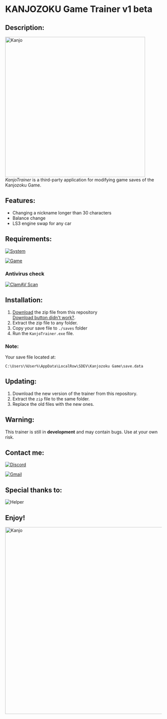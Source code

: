 # KANJOZOKU Game Trainer v1 beta

## Description:

<img src="https://s1.hostingkartinok.com/uploads/images/2024/07/24882870b0ffa633937e2d0b563571a5.png" alt="Kanjo" width="450"/>*KanjoTrainer* is a third-party application for modifying game saves of the Kanjozoku Game.

## Features:
- Changing a nickname longer than 30 characters
- Balance change
- LS3 engine swap for any car

## Requirements:
[![System](https://img.shields.io/badge/System-Windows_10_64bit-blue)](https://www.microsoft.com/en-us/software-download/windows10ISO)

[![Game](https://img.shields.io/badge/Kanjozoku_Game-Latest_version-green?style=plastic&logo=steam)](https://store.steampowered.com/app/2073470/Kanjozoku_Game__Online_Street_Racing__Drift/)

### Antivirus check
[![ClamAV Scan](https://github.com/1LAE/KanjoTrainer/actions/workflows/clamav.yml/badge.svg)](https://github.com/1LAE/KanjoTrainer/actions/runs/10027744000/job/27713798634)

## Installation:
1. [Download](https://github.com/1LAE/KanjoTrainer/archive/refs/heads/main.zip) the zip file from this repository 
    <br>[Download button didn't work?](https://docs.github.com/en/repositories/working-with-files/using-files/downloading-source-code-archives#downloading-source-code-archives-from-the-repository-view).
2. Extract the zip file to any folder.
3. Copy your save file to `./saves` folder
4. Run the `KanjoTrainer.exe` file.


### Note: 
Your save file located at: 
~~~
C:\Users\%User%\AppData\LocalRow\SDEV\Kanjozoku Game\save.data
~~~

## Updating:
1. Download the new version of the trainer from this repository.
2. Extract the `zip` file to the same folder.
3. Replace the old files with the new ones.


## Warning:
This trainer is still in **development** and may contain bugs. Use at your own risk.

## Contact me:
[![Discord](https://img.shields.io/badge/Discord-ILAE-red?style=plastic&logo=discord)](https://discordapp.com/users/693473943742316544)

[![Gmail](https://img.shields.io/badge/Gmail-ILAE-red?style=plastic&logo=gmail)](mailto:kanjotrainer@gmail.com?subject=Kanjozoku%20Game%20Trainer)
<!-- [<img src="https://i.redd.it/o3wqv82oqup91.png" alt="Discord" width="30" />](https://discord.com) <span style="color:Blue">**ilae_0**</span>  -->



## Special thanks to:
<!-- <span style="color:Blue">**Davai**</span> - For helping me with the project. -->
![Helper](https://img.shields.io/badge/Helping_and_testing-Davai-blue)

## Enjoy!
<img src="https://shared.akamai.steamstatic.com/store_item_assets/steam/apps/2073470/capsule_616x353.jpg?t=1720445343" alt="Kanjo" width="600"/>